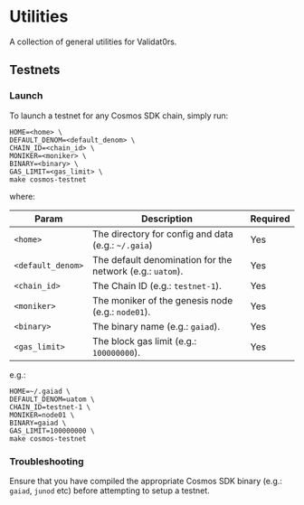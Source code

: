 # Utilities

A collection of general utilities for Validat0rs.

## Testnets

### Launch

To launch a testnet for any Cosmos SDK chain, simply run:

```console
HOME=<home> \
DEFAULT_DENOM=<default_denom> \
CHAIN_ID=<chain_id> \
MONIKER=<moniker> \
BINARY=<binary> \
GAS_LIMIT=<gas_limit> \
make cosmos-testnet
```

where:

|Param|Description|Required|
|-----|-----------|--------|
|`<home>`|The directory for config and data (e.g.: `~/.gaia`)|Yes|
|`<default_denom>`|The default denomination for the network (e.g.: `uatom`).|Yes|
|`<chain_id>`|The Chain ID (e.g.: `testnet-1`).|Yes|
|`<moniker>`|The moniker of the genesis node (e.g.: `node01`).|Yes|
|`<binary>`|The binary name (e.g.: `gaiad`).|Yes|
|`<gas_limit>`|The block gas limit (e.g.: `100000000`).|Yes|

e.g.:

```console
HOME=~/.gaiad \
DEFAULT_DENOM=uatom \
CHAIN_ID=testnet-1 \
MONIKER=node01 \
BINARY=gaiad \
GAS_LIMIT=100000000 \
make cosmos-testnet
```

### Troubleshooting

Ensure that you have compiled the appropriate Cosmos SDK binary (e.g.: `gaiad`, `junod` etc) before attempting to setup a testnet.
